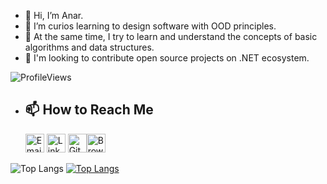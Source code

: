 - 👋 Hi, I’m Anar.
- 👀 I’m curios learning to design software with OOD principles.
- 🌱 At the same time, I try to learn and understand the concepts of basic algorithms and data structures.
- 💞️ I'm looking to contribute open source projects on .NET ecosystem.

![ProfileViews](https://komarev.com/ghpvc/?username=anarahmadov&color=blue&abbreviated=true)

- ## 📫 How to Reach Me

  [<img src="https://img.icons8.com/color/48/000000/gmail.png" alt="Email" width="30"/>](mailto:ahmadovanarr@gmail.com "Email Me")  [<img src="https://img.icons8.com/color/48/000000/linkedin.png" alt="LinkedIn" width="30"/>](https://linkedin.com/in/anarahmadov "Connect on LinkedIn")  [<img src="https://img.icons8.com/ios-glyphs/30/000000/github.png" alt="GitHub" width="30"/>](https://github.com/anarahmadov "Follow on Github")[<img src="https://img.icons8.com/fluency/48/000000/internet.png" alt="Browser" width="30"/>](https://www.anarahmadov.pro "Visit My Portfolio")

<!--- anarahmadov/anarahmadov is a ✨ special ✨ repository because its `README.md` (this file) appears on your GitHub profile.
You can click the Preview link to take a look at your changes.
--->


![Top Langs](https://github-readme-stats.vercel.app/api?username=anarahmadov&show_icons=true)
[![Top Langs](https://github-readme-stats.vercel.app/api/top-langs/?username=anarahmadov&layout=compact)](https://github.com/anarahmadov)
